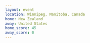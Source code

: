 ```yaml
---
layout: event
location: Winnipeg, Manitoba, Canada
home: New Zealand
away: United States
home_score: 45
away_score: 0
---
```

